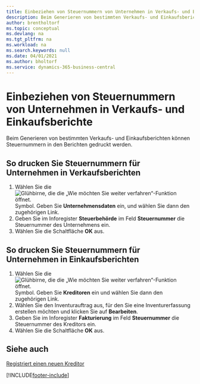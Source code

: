 ```yaml
---
title: Einbeziehen von Steuernummern von Unternehmen in Verkaufs- und Einkaufsberichte
description: Beim Generieren von bestimmten Verkaufs- und Einkaufsberichten können Steuernummern in den Berichten gedruckt werden.
author: brentholtorf
ms.topic: conceptual
ms.devlang: na
ms.tgt_pltfrm: na
ms.workload: na
ms.search.keywords: null
ms.date: 04/01/2021
ms.author: bholtorf
ms.service: dynamics-365-business-central
---
```

# Einbeziehen von Steuernummern von Unternehmen in Verkaufs- und Einkaufsberichte
Beim Generieren von bestimmten Verkaufs- und Einkaufsberichten können Steuernummern in den Berichten gedruckt werden.  

## So drucken Sie Steuernummern für Unternehmen in Verkaufsberichten  

1.  Wählen Sie die ![Glühbirne, die die „Wie möchten Sie weiter verfahren“-Funktion öffnet.](../../media/ui-search/search_small.png "Sagen Sie mir, was Sie tun wollen") Symbol. Geben Sie **Unternehmensdaten** ein, und wählen Sie dann den zugehörigen Link.  
2.  Geben Sie im Inforegister **Steuerbehörde** im Feld **Steuernummer** die Steuernummer des Unternehmens ein.  
3.  Wählen Sie die Schaltfläche **OK** aus.  

## So drucken Sie Steuernummern für Unternehmen in Einkaufsberichten  

1.  Wählen Sie die ![Glühbirne, die die „Wie möchten Sie weiter verfahren“-Funktion öffnet.](../../media/ui-search/search_small.png "Sagen Sie mir, was Sie tun wollen") Symbol. Geben Sie **Kreditoren** ein und wählen Sie dann den zugehörigen Link.  
2.  Wählen Sie den Inventurauftrag aus, für den Sie eine Inventurerfassung erstellen möchten und klicken Sie auf **Bearbeiten**.  
3.  Geben Sie im Inforegister **Fakturierung** im Feld **Steuernummer** die Steuernummer des Kreditors ein.  
4.  Wählen Sie die Schaltfläche **OK** aus.  

## Siehe auch  
[Registriert einen neuen Kreditor](../../purchasing-how-register-new-vendors.md)


[!INCLUDE[footer-include](../../includes/footer-banner.md)]